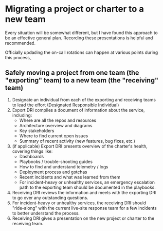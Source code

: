 # Migrating a project or charter to a new team

Every situation will be somewhat different, but I have found this approach to be an effective general plan. 
Recording these presentations is helpful and recommended. 

Officially updading the on-call rotations can happen at various points during this process, 

## Safely moving a project from one team (the "exporting" team) to a new team (the "receiving" team)
1. Designate an individual from each of the exporting and receiving teams to lead the effort (Designated Responsible Individual)
1. Export DRI compiles a document of information about the service, including:
   * Where are all the repos and resources
   * Architecture overview and diagrams
   * Key stakeholders
   * Where to find current open issues
   * Summary of recent activity (new features, bug fixes, etc.)
1. (if applicable) Export DRI presents overview of the charter's health, covering things like: 
   * Dashboards
   * Playbooks / trouble-shooting guides
   * How to find and understand telemetry / logs
   * Deployment process and gotchas 
   * Recent incidents and what was learned from them
   * For incident-heavy or unhealthy services, an emergency escalation path to the exporting team should be documented in the playbooks.
3. Receiving DRI reviews the information and meets with the exporting DRI to go over any outstanding questions.
4. For incident-heavy or unhealthy services, the receiving DRI should "ride-along" with the current live-site response team for a few incidents to better understand the process.
5. Receiving DRI gives a presentation on the new project or charter to the receiving team.
